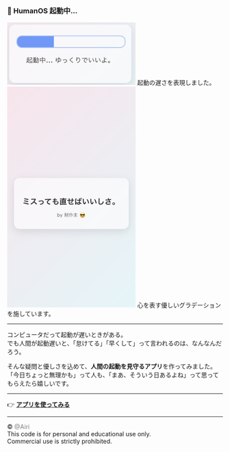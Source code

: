 ### 🧠 HumanOS 起動中...


<img src="./slow.jpg" width="300" />  
起動の遅さを表現しました。  
<img src="./miss.jpg" width="300" />  
心を表す優しいグラデーションを施しています。

---


コンピュータだって起動が遅いときがある。  
でも人間が起動遅いと、「怠けてる」「早くして」って言われるのは、なんなんだろう。  


そんな疑問と優しさを込めて、**人間の起動を見守るアプリ**を作ってみました。  
「今日ちょっと無理かも」って人も、「まあ、そういう日あるよね」って思ってもらえたら嬉しいです。


---


👉 **[アプリを使ってみる](https://emotional-support-kappa.vercel.app/)**


---


© <span style="color:gray;">@Airi</span>  
This code is for personal and educational use only.  
Commercial use is strictly prohibited.
